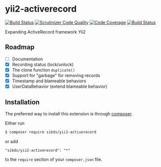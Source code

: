 # yii2-activerecord

[![Build Status](https://travis-ci.org/sibds/yii2-activerecord.svg?branch=master)](https://travis-ci.org/sibds/yii2-activerecord)
[![Scrutinizer Code Quality](https://scrutinizer-ci.com/g/sibds/yii2-activerecord/badges/quality-score.png?b=master)](https://scrutinizer-ci.com/g/sibds/yii2-activerecord/?branch=master)
[![Code Coverage](https://scrutinizer-ci.com/g/sibds/yii2-activerecord/badges/coverage.png?b=master)](https://scrutinizer-ci.com/g/sibds/yii2-activerecord/?branch=master)
[![Build Status](https://scrutinizer-ci.com/g/sibds/yii2-activerecord/badges/build.png?b=master)](https://scrutinizer-ci.com/g/sibds/yii2-activerecord/build-status/master)

Expanding ActiveRecord framework Yii2

## Roadmap

- [ ] Documentation
- [x] Recording status (lock/unlock)
- [x] The clone function `duplicate()`
- [x] Support for "garbage" for removing records
- [x] Timestamp and blameable behaviors
- [x] UserDataBehavior (extend blameable behavior)

## Installation

The preferred way to install this extension is through [composer](http://getcomposer.org/download/).

Either run

```bash
$ composer require sibds/yii2-activerecord
```

or add

```
"sibds/yii2-activerecord": "*"
```

to the `require` section of your `composer.json` file.